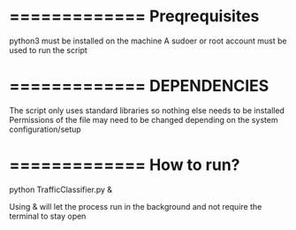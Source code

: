 =============
Preqrequisites
=============
python3 must be installed on the machine
A sudoer or root account must be used to run the script

=============
DEPENDENCIES
=============
The script only uses standard libraries so nothing else needs to be installed
Permissions of the file may need to be changed depending on the system configuration/setup 

=============
How to run?
=============
python TrafficClassifier.py &

Using & will let the process run in the background and not require the terminal to stay open